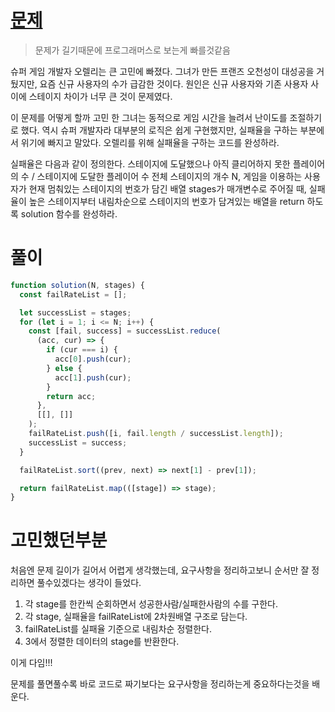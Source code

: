 # [문제](https://school.programmers.co.kr/learn/courses/30/lessons/42889)

> 문제가 길기때문에 프로그래머스로 보는게 빠를것같음

슈퍼 게임 개발자 오렐리는 큰 고민에 빠졌다. 그녀가 만든 프랜즈 오천성이 대성공을 거뒀지만, 요즘 신규 사용자의 수가 급감한 것이다. 원인은 신규 사용자와 기존 사용자 사이에 스테이지 차이가 너무 큰 것이 문제였다.

이 문제를 어떻게 할까 고민 한 그녀는 동적으로 게임 시간을 늘려서 난이도를 조절하기로 했다. 역시 슈퍼 개발자라 대부분의 로직은 쉽게 구현했지만, 실패율을 구하는 부분에서 위기에 빠지고 말았다. 오렐리를 위해 실패율을 구하는 코드를 완성하라.

실패율은 다음과 같이 정의한다.
스테이지에 도달했으나 아직 클리어하지 못한 플레이어의 수 / 스테이지에 도달한 플레이어 수
전체 스테이지의 개수 N, 게임을 이용하는 사용자가 현재 멈춰있는 스테이지의 번호가 담긴 배열 stages가 매개변수로 주어질 때, 실패율이 높은 스테이지부터 내림차순으로 스테이지의 번호가 담겨있는 배열을 return 하도록 solution 함수를 완성하라.

# 풀이

```javascript
function solution(N, stages) {
  const failRateList = [];

  let successList = stages;
  for (let i = 1; i <= N; i++) {
    const [fail, success] = successList.reduce(
      (acc, cur) => {
        if (cur === i) {
          acc[0].push(cur);
        } else {
          acc[1].push(cur);
        }
        return acc;
      },
      [[], []]
    );
    failRateList.push([i, fail.length / successList.length]);
    successList = success;
  }

  failRateList.sort((prev, next) => next[1] - prev[1]);

  return failRateList.map(([stage]) => stage);
}
```

# 고민했던부분

처음엔 문제 길이가 길어서 어렵게 생각했는데,
요구사항을 정리하고보니 순서만 잘 정리하면 풀수있겠다는 생각이 들었다.

1. 각 stage를 한칸씩 순회하면서 성공한사람/실패한사람의 수를 구한다.
2. 각 stage, 실패율을 failRateList에 2차원배열 구조로 담는다.
3. failRateList를 실패율 기준으로 내림차순 정렬한다.
4. 3에서 정렬한 데이터의 stage를 반환한다.

이게 다임!!!

문제를 풀면풀수록 바로 코드로 짜기보다는 요구사항을 정리하는게 중요하다는것을 배운다.
